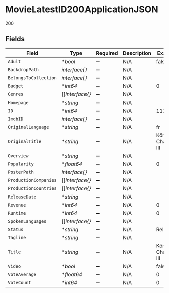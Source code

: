 # MovieLatestID200ApplicationJSON

200


## Fields

| Field                 | Type                  | Required              | Description           | Example               |
| --------------------- | --------------------- | --------------------- | --------------------- | --------------------- |
| `Adult`               | **bool*               | :heavy_minus_sign:    | N/A                   | false                 |
| `BackdropPath`        | *interface{}*         | :heavy_minus_sign:    | N/A                   |                       |
| `BelongsToCollection` | *interface{}*         | :heavy_minus_sign:    | N/A                   |                       |
| `Budget`              | **int64*              | :heavy_minus_sign:    | N/A                   | 0                     |
| `Genres`              | []*interface{}*       | :heavy_minus_sign:    | N/A                   |                       |
| `Homepage`            | **string*             | :heavy_minus_sign:    | N/A                   |                       |
| `ID`                  | **int64*              | :heavy_minus_sign:    | N/A                   | 1119232               |
| `ImdbID`              | *interface{}*         | :heavy_minus_sign:    | N/A                   |                       |
| `OriginalLanguage`    | **string*             | :heavy_minus_sign:    | N/A                   | fr                    |
| `OriginalTitle`       | **string*             | :heavy_minus_sign:    | N/A                   | König Charles III     |
| `Overview`            | **string*             | :heavy_minus_sign:    | N/A                   |                       |
| `Popularity`          | **float64*            | :heavy_minus_sign:    | N/A                   | 0                     |
| `PosterPath`          | *interface{}*         | :heavy_minus_sign:    | N/A                   |                       |
| `ProductionCompanies` | []*interface{}*       | :heavy_minus_sign:    | N/A                   |                       |
| `ProductionCountries` | []*interface{}*       | :heavy_minus_sign:    | N/A                   |                       |
| `ReleaseDate`         | **string*             | :heavy_minus_sign:    | N/A                   |                       |
| `Revenue`             | **int64*              | :heavy_minus_sign:    | N/A                   | 0                     |
| `Runtime`             | **int64*              | :heavy_minus_sign:    | N/A                   | 0                     |
| `SpokenLanguages`     | []*interface{}*       | :heavy_minus_sign:    | N/A                   |                       |
| `Status`              | **string*             | :heavy_minus_sign:    | N/A                   | Released              |
| `Tagline`             | **string*             | :heavy_minus_sign:    | N/A                   |                       |
| `Title`               | **string*             | :heavy_minus_sign:    | N/A                   | König Charles III     |
| `Video`               | **bool*               | :heavy_minus_sign:    | N/A                   | false                 |
| `VoteAverage`         | **float64*            | :heavy_minus_sign:    | N/A                   | 0                     |
| `VoteCount`           | **int64*              | :heavy_minus_sign:    | N/A                   | 0                     |